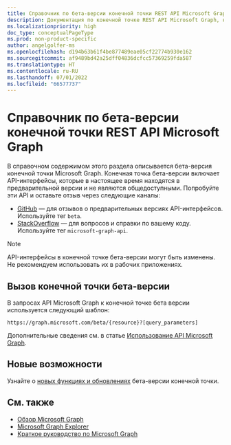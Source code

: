 ```yaml
---
title: Справочник по бета-версии конечной точки REST API Microsoft Graph
description: Документация по конечной точке REST API Microsoft Graph, которая включает API-интерфейсы, представленные в настоящее время в предварительной, а не в общедоступной версии.
ms.localizationpriority: high
doc_type: conceptualPageType
ms.prod: non-product-specific
author: angelgolfer-ms
ms.openlocfilehash: d194b63b61f4be877489eae05cf22774b930e162
ms.sourcegitcommit: af9489bd42a25dff04836dcfcc57369259fda587
ms.translationtype: HT
ms.contentlocale: ru-RU
ms.lasthandoff: 07/01/2022
ms.locfileid: "66577737"
---
```

# <a name="microsoft-graph-rest-api-beta-endpoint-reference"></a>Справочник по бета-версии конечной точки REST API Microsoft Graph

В справочном содержимом этого раздела описывается бета-версия конечной точки Microsoft Graph. Конечная точка бета-версии включает API-интерфейсы, которые в настоящее время находятся в предварительной версии и не являются общедоступными. Попробуйте эти API и оставьте отзыв через следующие каналы:

- [GitHub](https://github.com/OfficeDev/microsoft-graph-docs/issues) — для отзывов о предварительных версиях API-интерфейсов. Используйте тег `beta`.
- [StackOverflow](https://stackoverflow.com/questions/tagged/microsoft-graph-api) — для вопросов и справки по вашему коду. Используйте тег `microsoft-graph-api`.

> [!NOTE]
> API-интерфейсы в конечной точке бета-версии могут быть изменены. Не рекомендуем использовать их в рабочих приложениях.

## <a name="call-the-beta-endpoint"></a>Вызов конечной точки бета-версии

В запросах API Microsoft Graph к конечной точке бета версии используется следующий шаблон:

```http
https://graph.microsoft.com/beta/{resource}?[query_parameters]
```

Дополнительные сведения см. в статье [Использование API Microsoft Graph](/graph/use-the-api).

## <a name="whats-new"></a>Новые возможности
Узнайте о [новых функциях и обновлениях](/graph/whats-new-overview) бета-версии конечной точки.

## <a name="see-also"></a>См. также

- [Обзор Microsoft Graph](/graph/overview)
- [Microsoft Graph Explorer](https://developer.microsoft.com/graph/graph-explorer)
- [Краткое руководство по Microsoft Graph](https://developer.microsoft.com/graph/quick-start)
